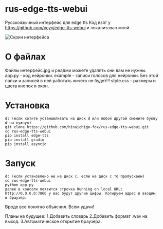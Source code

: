 # rus-edge-tts-webui
Русскоязычный интерфейс для edge tts 
Код взят у https://github.com/ycyy/edge-tts-webui и локализован мной.

![Скрин интерфейса](https://github.com/hinaichigo-fox/edge-tts-webui/blob/main/интерфейс.jpg)

# О файлах
Файлы интерфейс.jpg и реадми можете удалять они вам не нужны.
app.py - код нейронки.
example - записи голосов для нейронки. Без этой папки и записей в ней работать ничего не будет!!!
style.css - размеры и цвета кнопок и окон.

# Установка
```
d: (если хотите устанавливать на диск d или любой другой смените букву d на нужную)
git clone https://github.com/hinaichigo-fox/rus-edge-tts-webui.git
cd rus-edge-tts-webui
pip install edge-tts
pip install gradio
pip install asyncio
```

# Запуск
```
d: (если установлено не на диск c, если на диск с то пропускаем)
cd rus-edge-tts-webui
python app.py
далее в консоли появится строчка Running on local URL:  http://0.0.0.0:7860 у вас будут другие цифры. Копируем адрес и вводим в браузер. 
```

Вроде все понятно объяснил. Всем удачи!

Планы на будущее: 
1.Добавить словарь
2.Добавить формат .wav на выход.
3.Автоматическое открытие браузера.
